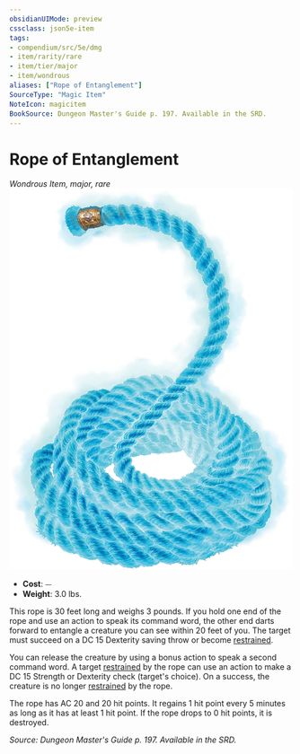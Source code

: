 ```yaml
---
obsidianUIMode: preview
cssclass: json5e-item
tags:
- compendium/src/5e/dmg
- item/rarity/rare
- item/tier/major
- item/wondrous
aliases: ["Rope of Entanglement"]
SourceType: "Magic Item"
NoteIcon: magicitem
BookSource: Dungeon Master's Guide p. 197. Available in the SRD.
---
```

# Rope of Entanglement
*Wondrous Item, major, rare*  
![](https://raw.githubusercontent.com/5etools-mirror-2/5etools-img/main/items/DMG/Rope%20of%20Entanglement.webp#right)  

- **Cost**: ⏤
- **Weight**: 3.0 lbs.

This rope is 30 feet long and weighs 3 pounds. If you hold one end of the rope and use an action to speak its command word, the other end darts forward to entangle a creature you can see within 20 feet of you. The target must succeed on a DC 15 Dexterity saving throw or become [restrained](/3-Mechanics/CLI/rules/conditions.md#restrained).

You can release the creature by using a bonus action to speak a second command word. A target [restrained](/3-Mechanics/CLI/rules/conditions.md#restrained) by the rope can use an action to make a DC 15 Strength or Dexterity check (target's choice). On a success, the creature is no longer [restrained](/3-Mechanics/CLI/rules/conditions.md#restrained) by the rope.

The rope has AC 20 and 20 hit points. It regains 1 hit point every 5 minutes as long as it has at least 1 hit point. If the rope drops to 0 hit points, it is destroyed.

*Source: Dungeon Master's Guide p. 197. Available in the SRD.*